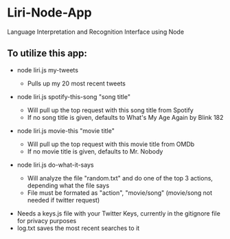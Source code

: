 # Liri-Node-App
Language Interpretation and Recognition Interface using Node

## To utilize this app:

- node liri.js my-tweets
	-  Pulls up my 20 most recent tweets

- node liri.js spotify-this-song "song title"
	-  Will pull up the top request with this song title from Spotify
	-  If no song title is given, defaults to What's My Age Again by Blink 182

- node liri.js movie-this "movie title"
	-  Will pull up the top request with this movie title from OMDb
	-  If no movie title is given, defaults to Mr. Nobody

- node liri.js do-what-it-says
	-  Will analyze the file "random.txt" and do one of the top 3 actions, depending what the file says
	-  File must be formated as "action", "movie/song" (movie/song not needed if twitter request)


* Needs a keys.js file with your Twitter Keys, currently in the gitignore file for privacy purposes
* log.txt saves the most recent searches to it